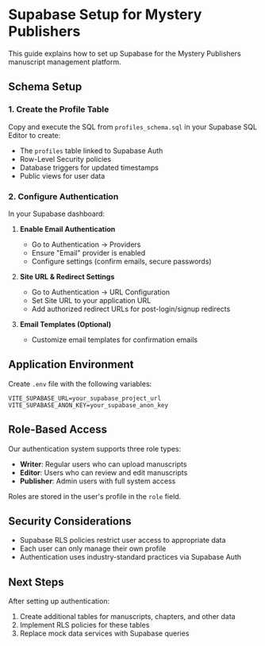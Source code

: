 # Supabase Setup for Mystery Publishers

This guide explains how to set up Supabase for the Mystery Publishers manuscript management platform.

## Schema Setup

### 1. Create the Profile Table

Copy and execute the SQL from `profiles_schema.sql` in your Supabase SQL Editor to create:
- The `profiles` table linked to Supabase Auth
- Row-Level Security policies
- Database triggers for updated timestamps
- Public views for user data

### 2. Configure Authentication

In your Supabase dashboard:

1. **Enable Email Authentication**
   - Go to Authentication → Providers
   - Ensure "Email" provider is enabled
   - Configure settings (confirm emails, secure passwords)

2. **Site URL & Redirect Settings**
   - Go to Authentication → URL Configuration
   - Set Site URL to your application URL
   - Add authorized redirect URLs for post-login/signup redirects

3. **Email Templates (Optional)**
   - Customize email templates for confirmation emails

## Application Environment

Create `.env` file with the following variables:
```
VITE_SUPABASE_URL=your_supabase_project_url
VITE_SUPABASE_ANON_KEY=your_supabase_anon_key
```

## Role-Based Access

Our authentication system supports three role types:
- **Writer**: Regular users who can upload manuscripts
- **Editor**: Users who can review and edit manuscripts
- **Publisher**: Admin users with full system access

Roles are stored in the user's profile in the `role` field.

## Security Considerations

- Supabase RLS policies restrict user access to appropriate data
- Each user can only manage their own profile
- Authentication uses industry-standard practices via Supabase Auth

## Next Steps

After setting up authentication:

1. Create additional tables for manuscripts, chapters, and other data
2. Implement RLS policies for these tables
3. Replace mock data services with Supabase queries 
